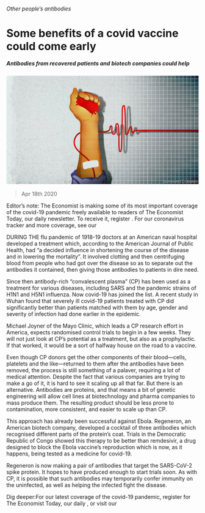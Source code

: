 ###### Other people’s antibodies

# Some benefits of a covid vaccine could come early 

##### Antibodies from recovered patients and biotech companies could help 

![image](images/20200418_FBD002_0.jpg) 

> Apr 18th 2020 

Editor’s note: The Economist is making some of its most important coverage of the covid-19 pandemic freely available to readers of The Economist Today, our daily newsletter. To receive it, register . For our coronavirus tracker and more coverage, see our 

DURING THE flu pandemic of 1918-19 doctors at an American naval hospital developed a treatment which, according to the American Journal of Public Health, had “a decided influence in shortening the course of the disease and in lowering the mortality”. It involved clotting and then centrifuging blood from people who had got over the disease so as to separate out the antibodies it contained, then giving those antibodies to patients in dire need.

Since then antibody-rich “convalescent plasma” (CP) has been used as a treatment for various diseases, including SARS and the pandemic strains of H1N1 and H5N1 influenza. Now covid-19 has joined the list. A recent study in Wuhan found that severely ill covid-19 patients treated with CP did significantly better than patients matched with them by age, gender and severity of infection had done earlier in the epidemic.


Michael Joyner of the Mayo Clinic, which leads a CP research effort in America, expects randomised control trials to begin in a few weeks. They will not just look at CP’s potential as a treatment, but also as a prophylactic. If that worked, it would be a sort of halfway house on the road to a vaccine.

Even though CP donors get the other components of their blood—cells, platelets and the like—returned to them after the antibodies have been removed, the process is still something of a palaver, requiring a lot of medical attention. Despite the fact that various companies are trying to make a go of it, it is hard to see it scaling up all that far. But there is an alternative. Antibodies are proteins, and that means a bit of genetic engineering will allow cell lines at biotechnology and pharma companies to mass produce them. The resulting product should be less prone to contamination, more consistent, and easier to scale up than CP.

This approach has already been successful against Ebola. Regeneron, an American biotech company, developed a cocktail of three antibodies which recognised different parts of the protein’s coat. Trials in the Democratic Republic of Congo showed this therapy to be better than remdesivir, a drug designed to block the Ebola vaccine’s reproduction which is now, as it happens, being tested as a medicine for covid-19.

Regeneron is now making a pair of antibodies that target the SARS-CoV-2 spike protein. It hopes to have produced enough to start trials soon. As with CP, it is possible that such antibodies may temporarily confer immunity on the uninfected, as well as helping the infected fight the disease.

Dig deeper:For our latest coverage of the covid-19 pandemic, register for The Economist Today, our daily , or visit our 

